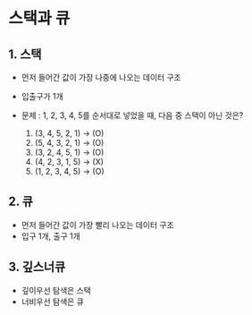 # 스택과 큐

## 1. 스택

-   먼저 들어간 값이 가장 나중에 나오는 데이터 구조
-   입출구가 1개

-   문제 : 1, 2, 3, 4, 5를 순서대로 넣었을 때, 다음 중 스택이 아닌 것은?
    1. (3, 4, 5, 2, 1) -> (O)
    2. (5, 4, 3, 2, 1) -> (O)
    3. (3, 2, 4, 5, 1) -> (O)
    4. (4, 2, 3, 1, 5) -> (X)
    5. (1, 2, 3, 4, 5) -> (O)

## 2. 큐

-   먼저 들어간 값이 가장 빨리 나오는 데이터 구조
-   입구 1개, 출구 1개

## 3. 깊스너큐

-   깊이우선 탐색은 스택
-   너비우선 탐색은 큐
